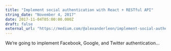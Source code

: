 ```yaml
---
title: "Implement social authentication with React + RESTful API"
string_date: "November 4, 2017"
date: 2017-11-04T05:00:00.000Z
draft: false
external_url: "https://medium.com/@alexanderleon/implement-social-authentication-with-react-restful-api-9b44f4714fa"
---
```


We’re going to implement Facebook, Google, and Twitter authentication...